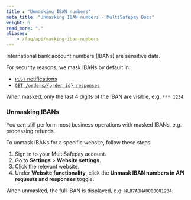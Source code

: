 ```yaml
---
title : "Unmasking IBAN numbers"
meta_title: "Unmasking IBAN numbers - MultiSafepay Docs"
weight: 6
read_more: "."
aliases:
    - /faq/api/masking-iban-numbers
---
```


International bank account numbers (IBANs) are sensitive data. 

For security reasons, we mask IBANs by default in:

- [`POST` notifications](/developer/api/notification-url/#post-notification-example)
- [`GET /orders/{order_id} responses`](/api/#get-order-details)

When masked, only the last 4 digits of the IBAN are visible, e.g. `*** 1234`.

### Unmasking IBANs

You can still perform most business operations with masked IBANs, e.g. processing refunds.

To unmask IBANs for a specific website, follow these steps:

1. Sign in to your MultiSafepay account.
2. Go to **Settings** > **Website settings**.
3. Click the relevant website.
4. Under **Website functionality**, click the **Unmask IBAN numbers in API requests and responses** toggle.

When unmasked, the full IBAN is displayed, e.g. `NL87ABNA0000001234`.

